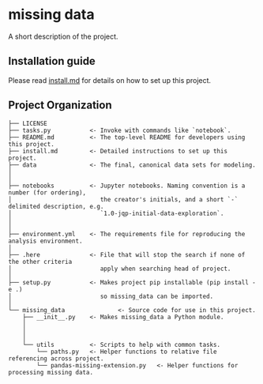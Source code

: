 # missing data

A short description of the project.
  
## Installation guide

Please read [install.md](install.md) for details on how to set up this project.

## Project Organization

    ├── LICENSE
    ├── tasks.py           <- Invoke with commands like `notebook`.
    ├── README.md          <- The top-level README for developers using this project.
    ├── install.md         <- Detailed instructions to set up this project.
    ├── data               <- The final, canonical data sets for modeling.
    │
    │
    ├── notebooks          <- Jupyter notebooks. Naming convention is a number (for ordering),
    │                         the creator's initials, and a short `-` delimited description, e.g.
    │                         `1.0-jqp-initial-data-exploration`.
    │
    │
    ├── environment.yml    <- The requirements file for reproducing the analysis environment.
    │
    ├── .here              <- File that will stop the search if none of the other criteria
    │                         apply when searching head of project.
    │
    ├── setup.py           <- Makes project pip installable (pip install -e .)
    │                         so missing_data can be imported.
    │
    └── missing_data               <- Source code for use in this project.
        ├── __init__.py    <- Makes missing_data a Python module.
        │
        │
        │
        └── utils          <- Scripts to help with common tasks.
            └── paths.py   <- Helper functions to relative file referencing across project.
            └── pandas-missing-extension.py   <- Helper functions for processing missing data.